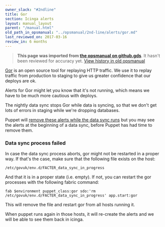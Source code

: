 ```yaml
---
owner_slack: "#2ndline"
title: Gor
section: Icinga alerts
layout: manual_layout
parent: "/manual.html"
old_path_in_opsmanual: "../opsmanual/2nd-line/alerts/gor.md"
last_reviewed_on: 2017-03-16
review_in: 6 months
---
```


> **This page was imported from [the opsmanual on github.gds](https://github.gds/gds/opsmanual)**.
It hasn't been reviewed for accuracy yet.
[View history in old opsmanual](https://github.gds/gds/opsmanual/tree/master/2nd-line/alerts/gor.md)


[Gor][gor-gh] is an open source tool for replaying HTTP traffic. We use it to
replay traffic from production to staging to give us greater confidence that
our deploys are ok.

Alerts for Gor might let you know that it's not running, which means we have
to be much more cautious with deploys.

The nightly data sync stops Gor while data is syncing, so that we don't get
lots of errors in staging while we're dropping databases.

Puppet will [remove these alerts while the data sync runs][govuk-gor-data-sync]
but you may see the alerts at the beginning of a data sync, before Puppet has
had time to remove them.

### Data sync process failed

In case the data sync process aborts, gor might not be restarted in a proper
way. If that's the case, make sure that the following file exists on the host:

```
/etc/govuk/env.d/FACTER_data_sync_in_progress
```

And that it is in a proper state (i.e. empty). If not, you can restart the gor
processes with the following fabric command:

```
fab $environment puppet_class:gor sdo:'rm /etc/govuk/env.d/FACTER_data_sync_in_progress' app.start:gor
```

This will remove the file and restart gor from all hosts running it.

When puppet runs again in those hosts, it will re-create the alerts and we will be
able to see them back in icinga.

[gor-gh]: https://github.com/buger/gor/
[govuk-gor-data-sync]: https://github.com/alphagov/govuk-puppet/blob/06dd008d09/modules/govuk_gor/manifests/init.pp#L50
